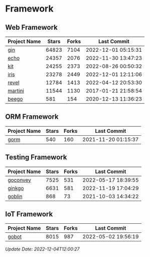 # Framework

## Web Framework
| Project Name | Stars | Forks | Last Commit |
| ------------ | ----- | ----- | ----------- |
| [gin](https://github.com/gin-gonic/gin) | 64823 | 7104 | 2022-12-01 05:15:31 |
| [echo](https://github.com/labstack/echo) | 24357 | 2076 | 2022-11-30 13:47:23 |
| [kit](https://github.com/go-kit/kit) | 24255 | 2373 | 2022-08-26 00:50:32 |
| [iris](https://github.com/kataras/iris) | 23278 | 2449 | 2022-12-01 12:11:06 |
| [revel](https://github.com/revel/revel) | 12784 | 1413 | 2022-04-12 20:53:30 |
| [martini](https://github.com/go-martini/martini) | 11544 | 1130 | 2017-01-21 21:58:54 |
| [beego](https://github.com/astaxie/beego) | 581 | 154 | 2020-12-13 11:36:23 |

## ORM Framework
| Project Name | Stars | Forks | Last Commit |
| ------------ | ----- | ----- | ----------- |
| [gorm](https://github.com/jinzhu/gorm) | 540 | 160 | 2021-11-20 01:15:37 |

## Testing Framework
| Project Name | Stars | Forks | Last Commit |
| ------------ | ----- | ----- | ----------- |
| [goconvey](https://github.com/smartystreets/goconvey) | 7525 | 531 | 2022-05-17 18:39:55 |
| [ginkgo](https://github.com/onsi/ginkgo) | 6631 | 581 | 2022-11-19 17:04:29 |
| [goblin](https://github.com/franela/goblin) | 868 | 73 | 2021-10-03 14:34:22 |

## IoT Framework
| Project Name | Stars | Forks | Last Commit |
| ------------ | ----- | ----- | ----------- |
| [gobot](https://github.com/hybridgroup/gobot) | 8015 | 987 | 2022-05-02 19:56:19 |

*Update Date: 2022-12-04T12:00:27*
